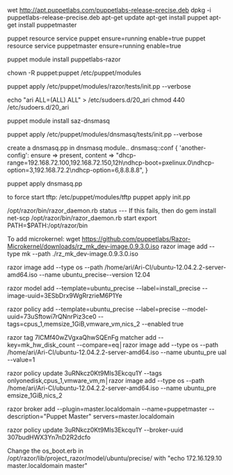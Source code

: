 wet http://apt.puppetlabs.com/puppetlabs-release-precise.deb
dpkg -i puppetlabs-release-precise.deb
apt-get update
apt-get install puppet
apt-get install puppetmaster


puppet resource service puppet ensure=running enable=true
puppet resource service puppetmaster ensure=running enable=true


puppet module install puppetlabs-razor

chown -R puppet:puppet /etc/puppet/modules

puppet apply /etc/puppet/modules/razor/tests/init.pp --verbose

echo "ari ALL=(ALL) ALL" > /etc/sudoers.d/20_ari
chmod 440 /etc/sudoers.d/20_ari


puppet module install saz-dnsmasq

puppet apply /etc/puppet/modules/dnsmasq/tests/init.pp --verbose

create a dnsmasq.pp in dnsmasq module..
dnsmasq::conf { 'another-config':
    ensure  => present,
          content => "dhcp-range=192.168.72.100,192.168.72.150,12h\ndhcp-boot=pxelinux.0\ndhcp-option=3,192.168.72.2\ndhcp-option=6,8.8.8.8",
}

puppet apply dnsmasq.pp

to force start tftp:
/etc/puppet/modules/tftp
puppet apply init.pp


/opt/razor/bin/razor_daemon.rb status --- If this fails, then do gem install net-scp
/opt/razor/bin/razor_daemon.rb start
export PATH=$PATH:/opt/razor/bin

To add microkernel:
wget https://github.com/puppetlabs/Razor-Microkernel/downloads/rz_mk_dev-image.0.9.3.0.iso
razor image add --type mk --path ./rz_mk_dev-image.0.9.3.0.iso 

razor image add --type os --path /home/ari/Ari-CI/ubuntu-12.04.2.2-server-amd64.iso --name ubuntu_precise--version 12.04

razor model add --template=ubuntu_precise --label=install_precise --image-uuid=3ESbDrx9WgRrzrieM6P1Ye

razor policy add --template=ubuntu_precise --label=precise --model-uuid=73uSftowi7rQNnrPiz3ce0 --tags=cpus_1,memsize_1GiB,vmware_vm,nics_2 --enabled true

razor tag 7lCMf40wZVgxaQhwSQEnFg matcher add --key=mk_hw_disk_count --compare=eq│razor image add --type os --path /home/ari/Ari-CI/ubuntu-12.04.2.2-server-amd64.iso --name ubuntu_pre
ual --value=1 


razor policy update 3uRNkcz0Kt9Mls3Ekcqu1Y --tags onlyonedisk,cpus_1,vmware_vm,m│razor image add --type os --path /home/ari/Ari-CI/ubuntu-12.04.2.2-server-amd64.iso --name ubuntu_pre
emsize_1GiB,nics_2

razor broker add --plugin=master.localdomain --name=puppetmaster --description="Puppet Master" servers=master.localdomain

razor policy update 3uRNkcz0Kt9Mls3Ekcqu1Y --broker-uuid 307budHWX3Yn7nD2R2dcfo

Change the os_boot.erb in /opt/razor/lib/project_razor/model/ubuntu/precise/ 
with "echo 172.16.129.10  master.localdomain  master"
 


